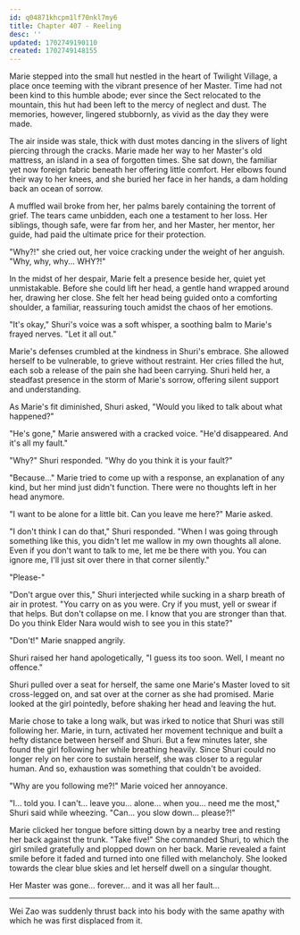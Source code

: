 ```yaml
---
id: q04871khcpm1lf70nkl7my6
title: Chapter 407 - Reeling
desc: ''
updated: 1702749190110
created: 1702749148155
---
```


Marie stepped into the small hut nestled in the heart of Twilight Village, a place once teeming with the vibrant presence of her Master. Time had not been kind to this humble abode; ever since the Sect relocated to the mountain, this hut had been left to the mercy of neglect and dust. The memories, however, lingered stubbornly, as vivid as the day they were made.

The air inside was stale, thick with dust motes dancing in the slivers of light piercing through the cracks. Marie made her way to her Master's old mattress, an island in a sea of forgotten times. She sat down, the familiar yet now foreign fabric beneath her offering little comfort. Her elbows found their way to her knees, and she buried her face in her hands, a dam holding back an ocean of sorrow.

A muffled wail broke from her, her palms barely containing the torrent of grief. The tears came unbidden, each one a testament to her loss. Her siblings, though safe, were far from her, and her Master, her mentor, her guide, had paid the ultimate price for their protection.

"Why?!" she cried out, her voice cracking under the weight of her anguish. "Why, why, why... WHY?!"

In the midst of her despair, Marie felt a presence beside her, quiet yet unmistakable. Before she could lift her head, a gentle hand wrapped around her, drawing her close. She felt her head being guided onto a comforting shoulder, a familiar, reassuring touch amidst the chaos of her emotions.

"It's okay," Shuri's voice was a soft whisper, a soothing balm to Marie's frayed nerves. "Let it all out."

Marie's defenses crumbled at the kindness in Shuri's embrace. She allowed herself to be vulnerable, to grieve without restraint. Her cries filled the hut, each sob a release of the pain she had been carrying. Shuri held her, a steadfast presence in the storm of Marie's sorrow, offering silent support and understanding.

As Marie's fit diminished, Shuri asked, "Would you liked to talk about what happened?"

"He's gone," Marie answered with a cracked voice. "He'd disappeared. And it's all my fault."

"Why?" Shuri responded. "Why do you think it is your fault?"

"Because..." Marie tried to come up with a response, an explanation of any kind, but her mind just didn't function. There were no thoughts left in her head anymore.

"I want to be alone for a little bit. Can you leave me here?" Marie asked.

"I don't think I can do that," Shuri responded. "When I was going through something like this, you didn't let me wallow in my own thoughts all alone. Even if you don't want to talk to me, let me be there with you. You can ignore me, I'll just sit over there in that corner silently."

"Please-"

"Don't argue over this," Shuri interjected while sucking in a sharp breath of air in protest. "You carry on as you were. Cry if you must, yell or swear if that helps. But don't collapse on me. I know that you are stronger than that. Do you think Elder Nara would wish to see you in this state?"

"Don't!" Marie snapped angrily.

Shuri raised her hand apologetically, "I guess its too soon. Well, I meant no offence."

Shuri pulled over a seat for herself, the same one Marie's Master loved to sit cross-legged on, and sat over at the corner as she had promised. Marie looked at the girl pointedly, before shaking her head and leaving the hut.

Marie chose to take a long walk, but was irked to notice that Shuri was still following her. Marie, in turn, activated her movement technique and built a hefty distance between herself and Shuri. But a few minutes later, she found the girl following her while breathing heavily. Since Shuri could no longer rely on her core to sustain herself, she was closer to a regular human. And so, exhaustion was something that couldn't be avoided.

"Why are you following me?!" Marie voiced her annoyance.

"I... told you. I can't... leave you... alone... when you... need me the most," Shuri said while wheezing. "Can... you slow down... please?!"

Marie clicked her tongue before sitting down by a nearby tree and resting her back against the trunk. "Take five!" She commanded Shuri, to which the girl smiled gratefully and plopped down on her back. Marie revealed a faint smile before it faded and turned into one filled with melancholy. She looked towards the clear blue skies and let herself dwell on a singular thought.

Her Master was gone... forever... and it was all her fault...

____

Wei Zao was suddenly thrust back into his body with the same apathy with which he was first displaced from it.